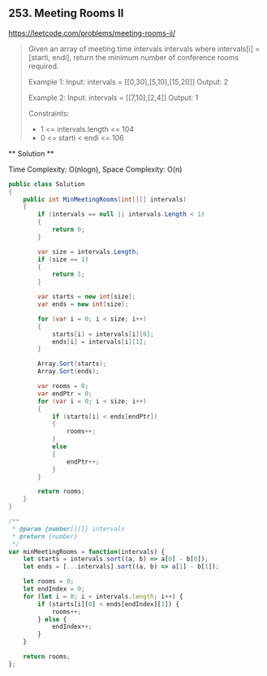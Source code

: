 ## 253. Meeting Rooms II
https://leetcode.com/problems/meeting-rooms-ii/

> Given an array of meeting time intervals intervals where intervals[i] = [starti, endi], return the minimum number of conference rooms required.
>
> Example 1:
>   Input: intervals = [[0,30],[5,10],[15,20]]
>   Output: 2
>
> Example 2:
>   Input: intervals = [[7,10],[2,4]]
>   Output: 1
>
> Constraints:
> * 1 <= intervals.length <= 104
> * 0 <= starti < endi <= 106

** Solution **

Time Complexity: O(nlogn), Space Complexity: O(n)

```C#
public class Solution
{
    public int MinMeetingRooms(int[][] intervals)
    {
        if (intervals == null || intervals.Length < 1)
        {
            return 0;
        }

        var size = intervals.Length;
        if (size == 1)
        {
            return 1;
        }

        var starts = new int[size];
        var ends = new int[size];

        for (var i = 0; i < size; i++)
        {
            starts[i] = intervals[i][0];
            ends[i] = intervals[i][1];
        }

        Array.Sort(starts);
        Array.Sort(ends);

        var rooms = 0;
        var endPtr = 0;
        for (var i = 0; i < size; i++)
        {
            if (starts[i] < ends[endPtr])
            {
                rooms++;
            }
            else
            {
                endPtr++;
            }
        }

        return rooms;
    }
}
```

```JavaScript
/**
 * @param {number[][]} intervals
 * @return {number}
 */
var minMeetingRooms = function(intervals) {
    let starts = intervals.sort((a, b) => a[0] - b[0]);
    let ends = [...intervals].sort((a, b) => a[1] - b[1]);

    let rooms = 0;
    let endIndex = 0;
    for (let i = 0; i < intervals.length; i++) {
    	if (starts[i][0] < ends[endIndex][1]) {
    		rooms++;
    	} else {
    		endIndex++;
    	}
    }

    return rooms;
};
```

